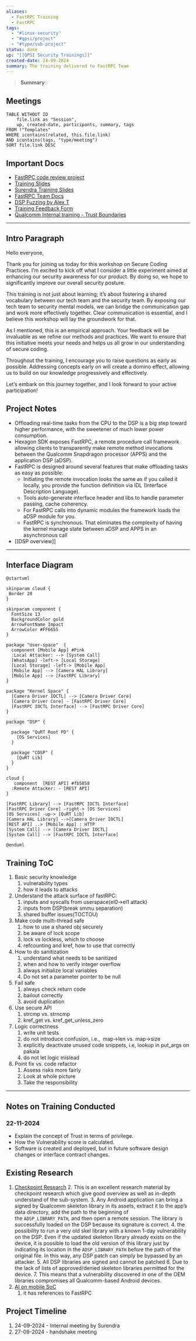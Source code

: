 ```yaml
---
aliases:
  - FastRPC Training
  - FastRPC
tags:
  - "#linux-security"
  - "#qpsi/project"
  - "#type/sub-project"
status: done
up: "[[QPSI Security Trainings]]"
created-date: 24-09-2024
summary: The training delivered to FastRPC Team
---
```


> **Summary**:: 

## Meetings

```dataview
TABLE WITHOUT ID
	file.link as "Session",
	up, created-date, participants, summary, tags
FROM !"Templates"
WHERE icontains(related, this.file.link)
AND icontains(tags, "type/meeting")
SORT file.link DESC
```

## Important Docs

- [FastRPC code review project](https://confluence.qualcomm.com/confluence/display/FDS/FastRPC+driver+security+Home)
- [Training Slides](https://confluence.qualcomm.com/confluence/display/FDS/Training)
- [Surendra Training Slides](https://qualcomm-my.sharepoint.com/:p:/r/personal/suresing_qti_qualcomm_com/_layouts/15/doc2.aspx?sourcedoc=%7B3D900170-B6E0-48A1-BC88-AD6253B32B08%7D&file=Secure_Code_V0.1.pptx&action=edit&mobileredirect=true&DefaultItemOpen=1)
- [FastRPC Team Docs](https://confluence.qualcomm.com/confluence/pages/viewpage.action?pageId=711438594#fastRPC+memory-DifferentdesignsinfastRPC)
- [DSP Fuzzing by Alex T](https://confluence.qualcomm.com/confluence/display/DSPSEC/Fuzzing+the+DSP)
- [Training Feedback Form](https://forms.office.com/Pages/DesignPageV2.aspx?origin=NeoPortalPage&subpage=design&id=ibrpmKHhOE6QB4vavCXeHdj7jN8jKbJBqO8xJfa3OPVUOUlHOEkxT1pFUU1ITEhSTE5SVkhOM0lQTy4u)
- [Qualcomm Internal training - Trust Boundaries](https://360.articulate.com/review/content/fe815d9f-e27f-45bf-8d97-58f339fbe837/review)
---


## Intro Paragraph

Hello everyone,

Thank you for joining us today for this workshop on Secure Coding Practices. I’m excited to kick off what I consider a little experiment aimed at enhancing our security awareness for our product. By doing so, we hope to significantly improve our overall security posture.

This training is not just about learning; it’s about fostering a shared vocabulary between our tech team and the security team. By exposing our tech team to security mental models, we can bridge the communication gap and work more effectively together. Clear communication is essential, and I believe this workshop will lay the groundwork for that.

As I mentioned, this is an empirical approach. Your feedback will be invaluable as we refine our methods and practices. We want to ensure that this initiative meets your needs and helps us all grow in our understanding of secure coding.

Throughout the training, I encourage you to raise questions as early as possible. Addressing concepts early on will create a domino effect, allowing us to build on our knowledge progressively and effectively.

Let’s embark on this journey together, and I look forward to your active participation!

## Project Notes

- Offloading real-time tasks from the CPU to the DSP is a big step toward higher performance, with the sweetener of much lower power consumption.
- Hexagon SDK exposes FastRPC, a remote procedure call framework allowing clients to transparently make remote method invocations between the Qualcomm Snapdragon processor (APPS) and the application DSP (aDSP).
- FastRPC is designed around several features that make offloading tasks as easy as possible:
	- Initiating the remote invocation looks the same as if you called it locally, you provide the function definition via IDL (Interface Description Language).
	- Tools auto-generate interface header and libs to handle parameter passing, cache coherency.
	- For FastRPC calls into dynamic modules the framework loads the aDSP module for you.
	- FastRPC is synchronous. That eliminates the complexity of having the kernel manage state between aDSP and APPS in an asynchronous call
- [[DSP overview]]
---
## Interface Diagram

```plantuml
@startuml

skinparam cloud {
 Border 20
}

skinparam component {
  FontSize 13
  BackgroundColor gold
  ArrowFontName Impact
  ArrowColor #FF6655
}

package "User-space"  {
  component [Mobile App] #Pink
  :Local Attacker: --> [System Call]
  [WhatsApp] -left-> [Local Storage]
  [Local Storage] -left-> [Mobile App]
  [Mobile App] --> [Camera HAL Library]
  [Mobile App] --> [FastRPC Library]
}

package "Kernel Space" {
  [Camera Driver IOCTL] --> [Camera Driver Core]
  [Camera Driver Core] - [FastRPC Driver Core]
  [FastRPC IOCTL Interface] --> [FastRPC Driver Core]
}

package "DSP" {

  package "QuRT Root PD" {
    [OS Services]
  }

  package "CDSP" {
    [QuRT Lib]
  }
}

cloud {
   component  [REST API] #fb5858
  :Remote Attacker: - [REST API]
}

[FastRPC Library] --> [FastRPC IOCTL Interface]
[FastRPC Driver Core] -right-> [OS Services]
[OS Services] -up-> [QuRT Lib]
[Camera HAL Library] -->[Camera Driver IOCTL]
[REST API] ..> [Mobile App] : HTTP
[System Call] --> [Camera Driver IOCTL]
[System Call] --> [FastRPC IOCTL Interface]

@enduml
```
## Training ToC

1. Basic security knowledge
    1. vulnerability types
    1. how it leads to attacks
2. Understand the attack surface of fastRPC:
    1. inputs and syscalls from userspace(el0->el1 attack)
    2. inputs from DSP(break smmu separation)
    3. shared buffer issues(TOCTOU)
3. Make code multi-thread safe
    1. how to use a shared obj securely
    2. be aware of lock scope
    3. lock vs lockless, which to choose
    4. refcounting and kref, how to use that correctly
4. How to do sanitization
    1. understand what needs to be sanitized
    2. when and how to verify integer overflow
    3. always initialize local variables
    4. Do not set a parameter pointer to be null
5. Fail safe
    1. always check return code
    2. bailout correctly
    3. avoid duplication
6. Use secure API
    1. strcmp vs. strncmp
    2. kref_get vs. kref_get_unless_zero
7. Logic correctness
    1. write unit tests
    2. do not introduce confusion, i.e.,  map->len vs. map->size
    3. explicitly deactivate unused code snippets, i.e, lookup in put_args on pakala
    4. do not let logic mislead
8. Point fix vs. code refactor
    1. Assess risks more fairly
    2. Look at whole picture
    3. Take the responsibility
---

## Notes on Training Conducted

### 22-11-2024

- Explain the concept of Trust in terms of privilege.
- How the Vulnerability score is calculated.
- Software is created and deployed, but in future software design changes or interface contract changes.

## Existing Research

1. [Checkpoint Research](https://research.checkpoint.com/2021/pwn2own-qualcomm-dsp/)
	2. This is an excellent research material by checkpoint research which give good overview as well as in-depth understand of the sub-system.
	3. Any Android application can bring a signed by Qualcomm skeleton library in its assets, extract it to the app’s data directory, add the path to the beginning of the `ADSP_LIBRARY_PATH`_,_ and then open a remote session. The library is successfully loaded on the DSP because its signature is correct.
	4. the possibility to run a very old skel library with a known 1-day vulnerability on the DSP. Even if the updated skeleton library already exists on the device, it is possible to load the old version of this library just by indicating its location in the `ADSP_LIBRARY_PATH` before the path of the original file. In this way, any DSP patch can simply be bypassed by an attacker.
	5. All DSP libraries are signed and cannot be patched
	6. Due to the lack of lists of approved/denied skeleton libraries permitted for the device.
	7. This means that a vulnerability discovered in one of the OEM libraries compromises all Qualcomm-based Android devices.
2. [AI on mobile SoC](https://www.researchgate.net/publication/351169747_AI_Tax_in_Mobile_SoCs_End-to-end_Performance_Analysis_of_Machine_Learning_in_Smartphones)
	1. it has references to FastRPC


## Project Timeline

1. 24-09-2024 - Internal meeting by Surendra
2. 27-09-2024 - handshake meeting